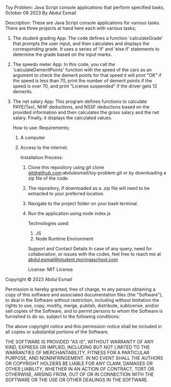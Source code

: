 Toy Problem:
Java Script console applications that perform specified tasks, 0ctober 08 2023
By Abdul Esmail

Description: 
These are Java Script console applications for various tasks. There are three projects at hand here each with various tasks;
1. The student grading App:
   The code defines a function 'calculateGrade' that prompts the user input, and then calculates and displays the corresponding grade. It uses a series of 'if' and 'else if' statements to determine the grade based on the input marks.
2. The speedo meter App:
   In this code, you call the 'calculateDemeritPoints' function with the speed of the cars as an argument to check the demerit points for that speed it will print "OK" if the speed is less than 70, print the number of demerit points if the speed is over 70, and print "License suspended" if the driver gets 12 demerits.
3. The net salary App:
   This program defines functions to calculate PAYE(Tax), NHIF deductions, and NSSF deductions based on the provided information and then calculates the gross salary and the net salary. Finally, it displays the calculated values.

    How to use:
   Requirements;
   1. A computer
   2. Access to the internet.

      Installation Process:
      1. Clone this repository using
           git clone git@github.com:abdulesmail/toy-problem.git
         or by downloading a zip file of the code.

      2. The repository, if downloaded as a .zip file will need to be extracted to your preferred location.
      3. Navigate to the project folder on your bash terminal.
      4. Run the application using
         node index.js

         Technologies used:
         1. JS
         2. Node Runtime Environment

          Support and Contact Details
         In case of any query, need for collaboration, or issues with the codes, feel free to reach me at abdul.esmail@student.moringaschool.com

         License:
         MIT License

Copyright © 2023 Abdul Esmail

Permission is hereby granted, free of charge, to any person obtaining a copy of this software and associated documentation files (the "Software"), to deal in the Software without restriction, including without limitation the rights to use, copy, modify, merge, publish, distribute, sublicense, and/or sell copies of the Software, and to permit persons to whom the Software is furnished to do so, subject to the following conditions:

The above copyright notice and this permission notice shall be included in all copies or substantial portions of the Software.

THE SOFTWARE IS PROVIDED "AS IS", WITHOUT WARRANTY OF ANY KIND, EXPRESS OR IMPLIED, INCLUDING BUT NOT LIMITED TO THE WARRANTIES OF MERCHANTABILITY, FITNESS FOR A PARTICULAR PURPOSE, AND NONINFRINGEMENT. IN NO EVENT SHALL THE AUTHORS OR COPYRIGHT HOLDERS BE LIABLE FOR ANY CLAIM, DAMAGES OR OTHER LIABILITY, WHETHER IN AN ACTION OF CONTRACT, TORT OR OTHERWISE, ARISING FROM, OUT OF OR IN CONNECTION WITH THE SOFTWARE OR THE USE OR OTHER DEALINGS IN THE SOFTWARE.

         

         
         
   
